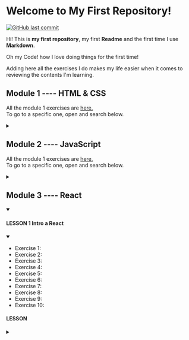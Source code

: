 # Welcome to My First Repository!   
   
   <a href="https://github.com/cvcastano/ejercicios-de-adalab/commits/master">
    <img src="https://img.shields.io/github/last-commit/cvcastano/ejercicios-de-adalab.svg?style=flat-square&logo=github&logoColor=purple"
         alt="GitHub last commit"/>
           </a>

Hi! This is **my first repository**, my first **Readme** and the first time I use **Markdown**.

Oh my Code! how I love doing things for the first time!

Adding here all the exercises I do makes my life easier when it comes to reviewing the contents I'm learning.  

## Module 1 ---- HTML & CSS 
All the module 1 exercises are [here.](https://github.com/cvcastano/ejercicios-de-adalab/tree/master/module%201)  
To go to a specific one, open and search below.
<details>
<summary></summary>
   
#### LESSON 1	[Introduction to the Web](https://github.com/cvcastano/ejercicios-de-adalab/tree/master/module%201/module-1-lesson-01-introduction-to-the-web/module-1-lesson-01-exs-1-to-6)
<details>
<summary> </summary>

- Exercises 1 to 6. Gazpacho recipe. [First steps in HTML and CSS.](https://github.com/cvcastano/ejercicios-de-adalab/tree/master/module%201/module-1-lesson-01-introduction-to-the-web/module-1-lesson-01-exs-1-to-6)
</details>

#### LESSON 2	[My first web page](https://github.com/cvcastano/ejercicios-de-adalab/tree/master/module%201/module-1-lesson-02-my-first-web-page)  
<details> 
<summary> </summary>
   
 - Exercise 1: Organizing a weekly menu. [Creating tables.](https://github.com/cvcastano/ejercicios-de-adalab/tree/master/module%201/module-1-lesson-02-my-first-web-page/module-1-lesson-02-ex-01-weekly-menu)
 - Exercise 2: A clasic page. [Creating a semantic page.](https://github.com/cvcastano/ejercicios-de-adalab/tree/master/module%201/module-1-lesson-02-my-first-web-page/module-1-lesson-02-ex-02-a-semantic-page)
 - Exercise 3: Colour me those links. Learning about inheritance in CSS.   
 - Exercise 4: Inheritance for everyone. Using inheritance for a neater code.
 - Exercise 5: Knowing specificity. [Practicing specificity in CSS.](https://github.com/cvcastano/ejercicios-de-adalab/tree/master/module%201/module-1-lesson-02-my-first-web-page/module-1-lesson-02-ex-05-specificity)
 - Exercise 6: Background property.
</details>
  
#### LESSON 3	[Box model and DevTools](https://github.com/cvcastano/ejercicios-de-adalab/tree/master/module%201/module-1-lesson-03-box-model-and-dev-tools)
<details>
<summary></summary>
   
 - Exercise 1: Marking. [Using the &lt;mark&gt; tag.](https://github.com/cvcastano/ejercicios-de-adalab/tree/master/module%201/module-1-lesson-03-box-model-and-dev-tools/module-1-lesson-03-ex-01-marking) 
 - Exercise 2: Displays. [Changing displays.](https://github.com/cvcastano/ejercicios-de-adalab/tree/master/module%201/module-1-lesson-03-box-model-and-dev-tools/module-1-lesson-03-ex-02-displays)
 - Exercise 3: Image in a paragraph. [Adding content.](https://github.com/cvcastano/ejercicios-de-adalab/tree/master/module%201/module-1-lesson-03-box-model-and-dev-tools/module-1-lesson-03-ex-03-image-in-a-paragraph)
 - Exercise 4: Image between paragraphs. [Practicing adding content.](https://github.com/cvcastano/ejercicios-de-adalab/tree/master/module%201/module-1-lesson-03-box-model-and-dev-tools/module-1-lesson-03-ex-04-image-between-paragraphs)
 - Exercise 5: Adjusting images. [Practicing more with content.](https://github.com/cvcastano/ejercicios-de-adalab/tree/master/module%201/module-1-lesson-03-box-model-and-dev-tools/module-1-lesson-03-ex-05-adjusting-images)
 - Exercise 6: Everything in its box. [Using overflow.](https://github.com/cvcastano/ejercicios-de-adalab/tree/master/module%201/module-1-lesson-03-box-model-and-dev-tools/module-1-lesson-03-ex-06-everything-in-its-box)
 - Exercise 7: Corchángulo Team. [Aligning inline elements.](https://github.com/cvcastano/ejercicios-de-adalab/tree/master/module%201/module-1-lesson-03-box-model-and-dev-tools/module-1-lesson-03-ex-07-corchangulo-team) 
 - Exercise 8: Variables CSS. [Aplying variables.](https://github.com/cvcastano/ejercicios-de-adalab/tree/master/module%201/module-1-lesson-03-box-model-and-dev-tools/module-1-lesson-03-ex-08-variables)
 - Exercise 9: DevTools: Inspector.
 - Exercise 10: DevTools: Network.
</details>
 
#### LESSON 4	[FlexBox](https://github.com/cvcastano/ejercicios-de-adalab/tree/master/module%201/module-1-lesson-04-flexbox)
<details>
<summary></summary>
 
 - Exercise 1: Flex and flex direction. [Practicing display and both axes.](hhttps://github.com/cvcastano/ejercicios-de-adalab/tree/master/module%201/module-1-lesson-04-flexbox/module-1-lesson-04-ex-01-flex-and-flex-direction)
 - Exercise 2: Flex wrap. [Using the flex-wrap property.](https://github.com/cvcastano/ejercicios-de-adalab/tree/master/module%201/module-1-lesson-04-flexbox/module-1-lesson-04-ex-02-flex-wrap)
 - Exercise 3: Justify content y align items. [Creating a horizontal list menu.](https://github.com/cvcastano/ejercicios-de-adalab/tree/master/module%201/module-1-lesson-04-flexbox/module-1-lesson-04-ex-03-justify-content-and-align-items)
 - Exercise 4: Order [Creating a news list with diverse content.]
 - Exercise 5: Flex, grow, shrink and basis. [Using min-height & vh.]
 - Exercise 6: Recreating a sketch. [Using FlexBox.](https://github.com/cvcastano/ejercicios-de-adalab/tree/master/module%201/module-1-lesson-04-flexbox/module-1-lesson-04-ex-06-recreating-a-sketch)
 - Exercise 7: Another sketch. [More FlexBox.]
 - Exercise 8: One more sketch. [Even more Flexbox.]
 - Exercise 9: Changing sizes. [Using vw and vh]
</details>

#### LESSON 5 CSS [Positioned Layout](https://github.com/cvcastano/ejercicios-de-adalab/tree/master/module%201/module-1-lesson-05-positioned-layout)
<details>
<summary></summary>
 
 - Exercise 1: Horizontal list. [Creating a nav "in line."](https://github.com/cvcastano/ejercicios-de-adalab/tree/master/module%201/module-1-lesson-05-positioned-layout/module-1-lesson-05-ex-01-horizontal-list)
 - Exercise 2: Shifting divs relatively. [Moving container boxes.](https://github.com/cvcastano/ejercicios-de-adalab/tree/master/module%201/module-1-lesson-05-positioned-layout/module-1-lesson-05-ex-02-shifting-divs-relatively)
 - Exercise 3: Come with me. [Using scroll.](https://github.com/cvcastano/ejercicios-de-adalab/tree/master/module%201/module-1-lesson-05-positioned-layout/module-1-lesson-05-ex-03-come-with-me)
 - Exercise 4: Transformers. [Transformations.](https://github.com/cvcastano/ejercicios-de-adalab/tree/master/module%201/module-1-lesson-05-positioned-layout/module-1-lesson-05-ex-04-transformers)
 - Exercise 5: Boxes over boxes. [Playing with position.](https://github.com/cvcastano/ejercicios-de-adalab/tree/master/module%201/module-1-lesson-05-positioned-layout/module-1-lessson-05-ex-05-boxes-over-boxes)
 - Exercise 6: Cookies notice. [Position fixed.](https://github.com/cvcastano/ejercicios-de-adalab/tree/master/module%201/module-1-lesson-05-positioned-layout/module-1-lesson-05-ex-06-cookies-notice)
 - Exercise 7: This text needs air. [Using max-width] ()
 - Exercise 8: Give me PDFs. [Download link.] ()
 - Exercise 9: This is an article. [Recreating a newspaper article.] ()
 - Exercise 10: Web technologies. []()
 - Exercise 11: A simple web. []()
 - Exercise 12: Good manners. []()
</details>

#### LESSON 6 [Responsive Design](https://github.com/cvcastano/ejercicios-de-adalab/tree/master/module%201/module-1-lesson-06-responsive-design)
<details>
<summary></summary>
 
 - Exercise 1: Can't live without rems. [Using rems](https://github.com/cvcastano/ejercicios-de-adalab/tree/master/module%201/module-1-lesson-06-responsive-design/module-1-lesson-06-ex-01-cant-live-without-rems)
 - Exercise 2: []()
 - Exercise 3: []()
 - Exercise 4: [Using media queries.](https://github.com/cvcastano/ejercicios-de-adalab/tree/master/module%201/module-1-lesson-06-responsive-design/module-1-lesson-06-ex-04)
 - Exercise 5: [Tag meta viewport.](https://github.com/cvcastano/ejercicios-de-adalab/tree/master/module%201/module-1-lesson-06-responsive-design/module-1-lesson-06-ex-05)
 - Exercise 6: [Using a central column.](https://github.com/cvcastano/ejercicios-de-adalab/tree/master/module%201/module-1-lesson-06-responsive-design/module-1-lesson-06-ex-06-central-column)
 - Exercise 7: []()
 - Exercise 8: [Using view width and view height](https://github.com/cvcastano/ejercicios-de-adalab/tree/master/module%201/module-1-lesson-06-responsive-design/module-1-lesson-06-ex-08-vw-vh)
 - Exercise 9: []()
</details>

#### LESSON 7 [Version Control System](https://github.com/cvcastano/modulo-1-leccion-7-control-de-versiones)

#### LESSON 8 Task Automation
<details>
<summary></summary>
 
 - Exercise 1: []()
 - Exercise 2: []()
 - Exercise 3: []()
 - Exercise 4: []()
</details>

#### LESSON 9 [SASS](https://github.com/cvcastano/ejercicios-de-adalab/tree/master/module%201/module-1-lesson-09-sass)
<details>
<summary></summary>
 
 - Exercise 1: Variables everywhere. [Using variables.](https://github.com/cvcastano/ejercicios-de-adalab/tree/master/module%201/module-1-lesson-09-sass/module-1-lesson-09-ex-01)
 - Exercise 2: []()
 - Exercise 3: []()
 - Exercise 4: Every pig to his own sty. [Using partials.](https://github.com/cvcastano/ejercicios-de-adalab/tree/master/module%201/module-1-lesson-09-sass/module-1-lesson-09-ex-04)
 - Exercise 5: []()
 - Exercise 6: []()
 - Exercise 7: []()
 - Exercise 8: []()
 - Exercise 9: []()
 - Exercise 10: []()
</details>

#### LESSON 10 [Web based forms](https://github.com/cvcastano/ejercicios-de-adalab/tree/master/module%201/module-1-lesson-10-web-based-forms/module-1-lesson-10-ex-03-facebook-form)
<details>
<summary></summary>
 
 - Exercise 1: []()
 - Exercise 2: []()
 - Exercise 3: Recreating a form. [Facebook sign-up form.](https://github.com/cvcastano/ejercicios-de-adalab/tree/master/modulo%201/module-1-lesson-10-web-based-forms/module-1-lesson-10-ex-03-facebook-form)
 - Exercise 4: []()
 - Exercise 5: []()
</details>

#### LESSON 11 [CSS grid layout](https://github.com/cvcastano/ejercicios-de-adalab/tree/master/module%201/module-1-lesson-11-grid-layout)
<details>
<summary></summary>
 
 - Exercise 1: Pink grid. [Imitating a given grid layout.](https://github.com/cvcastano/ejercicios-de-adalab/tree/master/modulo%201/module-1-lesson-11-grid-layout/module-1-lesson-11-ex-01-imitate-a-layout)
 - Exercise 2: Using span instead. [Using span.](https://github.com/cvcastano/ejercicios-de-adalab/tree/master/modulo%201/module-1-lesson-11-grid-layout/module-1-lesson-11-ex-02-using-span)
 - Exercise 3: Using viewport. [Grid from scratch using viewport.](https://github.com/cvcastano/ejercicios-de-adalab/tree/master/modulo%201/module-1-lesson-11-grid-layout/module-1-lesson-11-ex-03-using-viewport)
 - Exercise 4: Each element in its place. [Using grid template areas.](https://github.com/cvcastano/ejercicios-de-adalab/tree/master/modulo%201/module-1-lesson-11-grid-layout/module-1-lesson-11-ex-04-each-element-in-its-place)
 - Exercise 5: Bootstrap. [Bootstrap first contact.](https://github.com/cvcastano/ejercicios-de-adalab/tree/master/modulo%201/module-1-lesson-11-grid-layout/module-1-lesson-11-ex-05-bootstrap)
 - Exercise 6: []()
 - Exercise 7: []()
 - Exercise 8: []()
 - Exercise 9: []()
 - Exercise 10: []()
</details>

#### LESSON 12 [CSS animations](https://github.com/cvcastano/ejercicios-de-adalab/tree/master/module%201/module-1-lesson-12-css-animations)
<details>
<summary></summary>
 
 - Exercise 1: Ease transitions. [Adding transitions.](https://github.com/cvcastano/ejercicios-de-adalab/tree/master/modulo%201/module-1-lesson-12-css-animations/module-1-lesson-12-ex-01-ease-transitions)
 - Exercise 2: Basic dashboard. [Adding transitions in a dashboard.](https://github.com/cvcastano/ejercicios-de-adalab/tree/master/modulo%201/module-1-lesson-12-css-animations/module-1-lesson-12-ex-02-transitions-in-a-dashboard)
 - Exercise 3: Pop-up. [Adding a pop-up with CSS transitions.](https://github.com/cvcastano/ejercicios-de-adalab/tree/master/modulo%201/module-1-lesson-12-css-animations/module-1-lesson-12-ex-03-%20pop-up)
 - Exercise 4: Keyframes. [Animating with keyframes.](https://github.com/cvcastano/ejercicios-de-adalab/tree/master/modulo%201/module-1-lesson-12-css-animations/module-1-lesson-12-ex-04-keyframes)
 - Exercise 5: Form label placeholder. [Transitions in forms.](https://github.com/cvcastano/ejercicios-de-adalab/tree/master/modulo%201/module-1-lesson-12-css-animations/module-1-lesson-12-ex-05-form-label-placeholder)
 - Exercise 6: []()
 - Exercise 7: []()
 - Exercise 8: []()
 - Exercise 9: []()
 - Exercise 10: []()
</details>

</details>
 
</details>

## Module 2 ---- JavaScript
All the module 1 exercises are [here.](https://github.com/cvcastano/ejercicios-de-adalab/tree/master/module%202)  
To go to a specific one, open and search below.
<details>
<summary></summary>
 
#### LESSON 1 [Intro to programming](https://github.com/cvcastano/ejercicios-de-adalab/tree/master/module%202/module-2-lesson-01-intro-to-programming)
<details>
<summary></summary>
 
 - Exercise 1: Outdated browser message. [My first JavaScript](https://github.com/cvcastano/ejercicios-de-adalab/tree/master/module%202/module-2-lesson-01-intro-to-programming/module-02-lesson-01-ex-01-outdated-browser-message)
 - Exercise 2: Fixing errors. [Declaring a constant.](https://github.com/cvcastano/ejercicios-de-adalab/tree/master/module%202/module-2-lesson-01-intro-to-programming/module-02-lesson-01-ex-02-fixing-errors)
 - Exercise 3: Hello world. [Changing text.](https://github.com/cvcastano/ejercicios-de-adalab/tree/master/module%202/module-2-lesson-01-intro-to-programming/module-02-lesson-01-ex-03-hello-world)
 - Exercise 4: Selecting Adalabers. [Changing selections.](https://github.com/cvcastano/ejercicios-de-adalab/tree/master/module%202/module-2-lesson-01-intro-to-programming/module-02-lesson-01-ex-04-selecting-adalabers)
 - Exercise 5: Protect that password. [Protecting passwords.](https://github.com/cvcastano/ejercicios-de-adalab/tree/master/module%202/module-2-lesson-01-intro-to-programming/module-02-lesson-01-ex-05-protect-that-password)
 - Exercise 6: Lorem Ipsum. [Adding content.](https://github.com/cvcastano/ejercicios-de-adalab/tree/master/module%202/module-2-lesson-01-intro-to-programming/module-02-lesson-01-ex-06-lorem-ipsum)
 - Exercise 7: One, two, three, answer again. [Adding content in a list.](https://github.com/cvcastano/ejercicios-de-adalab/tree/master/module%202/module-2-lesson-01-intro-to-programming/module-02-lesson-01-ex-07-one-two-three-answer-again)
 - Exercise 8: disabling buttons. [Adding classes.](https://github.com/cvcastano/ejercicios-de-adalab/tree/master/module%202/module-2-lesson-01-intro-to-programming/module-02-lesson-01-ex-08-disabling-buttons)
</details>

#### LESSON 2 [Intro to programming II](https://github.com/cvcastano/ejercicios-de-adalab/tree/master/module%202/module-2-lesson-02-intro-to-programming-2)
<details>
<summary></summary>
 
 - Exercise 2: [Dayana rules.](https://github.com/cvcastano/ejercicios-de-adalab/tree/master/module%202/module-2-lesson-02-intro-to-programming-2/module-02-lesson-02-ex-02-dayana-rules-not)
 - Exercise 3: [Fruit price.](https://github.com/cvcastano/ejercicios-de-adalab/tree/master/module%202/module-2-lesson-02-intro-to-programming-2/module-02-lesson-02-ex-03-fruit-price)
 - Exercise 4: [Pay me girl.](https://github.com/cvcastano/ejercicios-de-adalab/tree/master/module%202/module-2-lesson-02-intro-to-programming-2/module-02-lesson-02-ex-04-pay-me-girl)
 - Exercise 5: [Life hours.](https://github.com/cvcastano/ejercicios-de-adalab/tree/master/module%202/module-2-lesson-02-intro-to-programming-2/module-02-lesson-02-ex-05-life-hours)
 - Exercise 6: [Hello, Lola.](https://github.com/cvcastano/ejercicios-de-adalab/tree/master/module%202/module-2-lesson-02-intro-to-programming-2/module-02-lesson-02-ex-06-hello-adalaber)
 - Exercise 7: [Interpolate Lola.](https://github.com/cvcastano/ejercicios-de-adalab/tree/master/module%202/module-2-lesson-02-intro-to-programming-2/module-02-lesson-02-ex-07-interpolate-lola)
 - Exercise 8: [Bitches list.](https://github.com/cvcastano/ejercicios-de-adalab/tree/master/module%202/module-2-lesson-02-intro-to-programming-2/module-02-lesson-02-ex-08-bitches-list)
 - Exercise 9: [Number of letters in your name.](https://github.com/cvcastano/ejercicios-de-adalab/tree/master/module%202/module-2-lesson-02-intro-to-programming-2/module-02-lesson-02-ex-09-number-of-letters-in-your-name)
 - Exercise 10: [Picking up numbers from HTML.](https://github.com/cvcastano/ejercicios-de-adalab/tree/master/module%202/module-2-lesson-02-intro-to-programming-2/module-02-lesson-02-ex-10-picking-up-numbers-from-HTML)

</details>

#### LESSON 3 [Conditionals](https://github.com/cvcastano/ejercicios-de-adalab/tree/master/module%202/module-2-lesson-03-conditionals)
<details>
<summary></summary>
 
 - Exercise 1: [Noone without avatar.](https://github.com/cvcastano/ejercicios-de-adalab/tree/master/module%202/module-2-lesson-03-conditionals/module-02-lesson-03-ex-01-noone-without-avatar)
 - Exercise 2: [Access control.](https://github.com/cvcastano/ejercicios-de-adalab/tree/master/module%202/module-2-lesson-03-conditionals/module-02-lesson-03-ex-02-access-control)
 - Exercise 3: [Complete the conditions.](https://github.com/cvcastano/ejercicios-de-adalab/tree/master/module%202/module-2-lesson-03-conditionals/module-02-lesson-03-ex-03-complete-the-conditions)
 - Exercise 4: [Dog age to human age.](https://github.com/cvcastano/ejercicios-de-adalab/tree/master/module%202/module-2-lesson-03-conditionals/module-02-lesson-03-ex-04-dog-age-to-human-age)
 - Exercise 5: [Rainbow notifications.](https://github.com/cvcastano/ejercicios-de-adalab/tree/master/module%202/module-2-lesson-03-conditionals/module-02-lesson-03-ex-05-rainbow-notifications)
 - Exercise 6: []()
 - Exercise 7: []()
 - Exercise 8: []()
 - Exercise 9: []()
 - Exercise 10: []()
</details>

#### LESSON 4 [Functions](https://github.com/cvcastano/ejercicios-de-adalab/tree/master/module%202/module-2-lesson-04-functions)
<details>
<summary></summary>
 
 - Exercise 1: [Times for function.](https://github.com/cvcastano/ejercicios-de-adalab/tree/master/module%202/module-2-lesson-04-functions/module-02-lesson-04-ex-01-times-for-function)
 - Exercise 2: [Average out function.](https://github.com/cvcastano/ejercicios-de-adalab/tree/master/module%202/module-2-lesson-04-functions/module-02-lesson-04-ex-02-average-out-function)
 - Exercise 3: [Ticket with VAT.](https://github.com/cvcastano/ejercicios-de-adalab/tree/master/module%202/module-2-lesson-04-functions/module-02-lesson-04-ex-03-ticket-with-vat)
 - Exercise 4: [Odds or evens.](https://github.com/cvcastano/ejercicios-de-adalab/tree/master/module%202/module-2-lesson-04-functions/module-02-lesson-04-ex-04-odd-even)
 - Exercise 5: []()
 - Exercise 6: []()
 - Exercise 7: []()
 - Exercise 8: []()
 - Exercise 9: []()
 - Exercise 10: []()
 - [T-shirt e-shop practice exercise.](https://github.com/cvcastano/ejercicios-de-adalab/tree/master/module%202/module-2-t-shirt-e-shop-practice-exercise)
</details>

#### LESSON 5 [Events](https://github.com/cvcastano/ejercicios-de-adalab/tree/master/module%202/module-2-lesson-05-events)
<details>
<summary></summary>
 
 - Exercise 1: [Hello click.](https://github.com/cvcastano/ejercicios-de-adalab/tree/master/module%202/module-2-lesson-05-events/module-2-lesson-05-ex-01-hello-click)
 - Exercise 2: [What's your name?](https://github.com/cvcastano/ejercicios-de-adalab/tree/master/module%202/module-2-lesson-05-events/module-2-lesson-05-ex-02-what-is-your-name)
 - Exercise 3: [Give me ipsum.](https://github.com/cvcastano/ejercicios-de-adalab/tree/master/module%202/module-2-lesson-05-events/module-2-lesson-05-ex-03-give-me-ipsum)
 - Exercise 4: [Colored scroll.](https://github.com/cvcastano/ejercicios-de-adalab/tree/master/module%202/module-2-lesson-05-events/module-2-lesson-05-ex-04-colored-scroll)
 - Exercise 5: [Playing with the keyboard.](https://github.com/cvcastano/ejercicios-de-adalab/tree/master/module%202/module-2-lesson-05-events/module-2-lesson-05-ex-05-playing-with-the-keyboard)
 - Exercise 6: [Instant info.](https://github.com/cvcastano/ejercicios-de-adalab/tree/master/module%202/module-2-lesson-05-events/module-2-lesson-05-ex-06-instant-info)
 - Exercise 7: [Another button.](https://github.com/cvcastano/ejercicios-de-adalab/tree/master/module%202/module-2-lesson-05-events/module-2-lesson-05-ex-07-another-button)
 - Exercise 8: [More buttons.](https://github.com/cvcastano/ejercicios-de-adalab/tree/master/module%202/module-2-lesson-05-events/module-2-lesson-05-ex-08-more-buttons)
 - Exercise 9: [Favourites.](https://github.com/cvcastano/ejercicios-de-adalab/tree/master/module%202/module-2-lesson-05-events/module-2-lesson-05-ex-09-favourites)
 - Exercise 10: [What are we watching tonight?](https://github.com/cvcastano/ejercicios-de-adalab/tree/master/module%202/module-2-lesson-05-events/module-2-lesson-05-ex-10-what-are-we-watching-tonight)
 - Exercise 11: [Stop that link.](https://github.com/cvcastano/ejercicios-de-adalab/tree/master/module%202/module-2-lesson-05-events/module-2-lesson-05-ex-11-stop-that-link)
</details>

#### LESSON 6 [Objects](https://github.com/cvcastano/ejercicios-de-adalab/tree/master/module%202/module-2-lesson-06-objects)
<details>
<summary></summary>
 
 - Exercise 1: [Adalabers bio.](https://github.com/cvcastano/ejercicios-de-adalab/tree/master/module%202/module-2-lesson-06-objects/module-2-lesson-06-ex-01-adalabers-bio)
 - Exercise 2: [On the run.](https://github.com/cvcastano/ejercicios-de-adalab/tree/master/module%202/module-2-lesson-06-objects/module-2-lesson-06-ex-02-on-the-run)
 - Exercise 3: [Adalabers bio II.](https://github.com/cvcastano/ejercicios-de-adalab/tree/master/module%202/module-2-lesson-06-objects/module-2-lesson-06-ex-03-%20adalabers-bio2)
 - Exercise 4: [Event investigation.](https://github.com/cvcastano/ejercicios-de-adalab/tree/master/module%202/module-2-lesson-06-objects/module-2-lesson-06-ex-04-event-investigation)
 - Exercise 5: [Elements investigation.](https://github.com/cvcastano/ejercicios-de-adalab/tree/master/module%202/module-2-lesson-06-objects/module-2-lesson-06-ex-05-elements-investigation)
 - Exercise 6: [Creating a pear basket.](https://github.com/cvcastano/ejercicios-de-adalab/tree/master/module%202/module-2-lesson-06-objects/module-2-lesson-06-ex-06-creating-a-pear-basket)
 - Exercise 7: [User data structure.](https://github.com/cvcastano/ejercicios-de-adalab/tree/master/module%202/module-2-lesson-06-objects/module-2-lesson-06-ex-07-user-data-structure)
</details>

#### LESSON 7 [Arrays and loops](https://github.com/cvcastano/ejercicios-de-adalab/tree/master/module%202/module-2-lesson-07-arrays-and-loops)
<details>
<summary></summary>
 
 - Exercise 1: [Movies.](https://github.com/cvcastano/ejercicios-de-adalab/tree/master/module%202/module-2-lesson-07-arrays-and-loops/module-02-lesson-07-ex-01-movies)
 - Exercise 2: [Exercise 2](https://github.com/cvcastano/ejercicios-de-adalab/tree/master/module%202/module-2-lesson-07-arrays-and-loops/module-02-lesson-07-ex-02)
 - Exercise 3: [Exercise 3](https://github.com/cvcastano/ejercicios-de-adalab/tree/master/module%202/module-2-lesson-07-arrays-and-loops/module-02-lesson-07-ex-03)
 - Exercise 4: [Hunter's moon.](https://github.com/cvcastano/ejercicios-de-adalab/tree/master/module%202/module-2-lesson-07-arrays-and-loops/module-02-lesson-07-ex-04-hunters-moon)
 - Exercise 5: [Average.](https://github.com/cvcastano/ejercicios-de-adalab/tree/master/module%202/module-2-lesson-07-arrays-and-loops/module-02-lesson-07-ex-05-average)
 - Exercise 6: [A lot in common.](https://github.com/cvcastano/ejercicios-de-adalab/tree/master/module%202/module-2-lesson-07-arrays-and-loops/module-02-lesson-07-ex-06-a-lot-in%20common)
 - Exercise 7: [A story of Adalabers.](https://github.com/cvcastano/ejercicios-de-adalab/tree/master/module%202/module-2-lesson-07-arrays-and-loops/module-02-lesson-07-ex-07-a-story-of-adalabers)
 - Exercise 8: [Alarm buttons.](https://github.com/cvcastano/ejercicios-de-adalab/tree/master/module%202/module-2-lesson-07-arrays-and-loops/module-02-lesson-07-ex-08-alarm-buttons)
 - Exercise 9: [Exercise 9](https://github.com/cvcastano/ejercicios-de-adalab/tree/master/module%202/module-2-lesson-07-arrays-and-loops/module-02-lesson-07-ex-09)
 - Exercise 10: [Exercise 10](https://github.com/cvcastano/ejercicios-de-adalab/tree/master/module%202/module-2-lesson-07-arrays-and-loops/module-02-lesson-07-ex-10)
</details>

#### LESSON 9 [Arrays and loops II](https://github.com/cvcastano/ejercicios-de-adalab/tree/master/module%202/module-2-lesson-09-arrays-and-loops-2)
<details>
<summary></summary>
 
 - Exercise 1: [Little numbers.](https://github.com/cvcastano/ejercicios-de-adalab/tree/master/module%202/module-2-lesson-09-arrays-and-loops-2/module-02-lesson-09-ex-01-little-numbers)
 - Exercise 2: [.srebmun elttiL](https://github.com/cvcastano/ejercicios-de-adalab/tree/master/module%202/module-2-lesson-09-arrays-and-loops-2/module-02-lesson-09-ex-02-srebmun-elttil)
 - Exercise 3: [The numbers.](https://github.com/cvcastano/ejercicios-de-adalab/tree/master/module%202/module-2-lesson-09-arrays-and-loops-2/module-02-lesson-09-ex-03-the-numbers)
 - Exercise 4: [My to-do list.](https://github.com/cvcastano/ejercicios-de-adalab/tree/master/module%202/module-2-lesson-09-arrays-and-loops-2/module-02-lesson-09-ex-04-my-to-do-list)
 - Exercise 5: [Create your X-mas tree.](https://github.com/cvcastano/ejercicios-de-adalab/tree/master/module%202/module-2-lesson-09-arrays-and-loops-2/module-02-lesson-09-ex-05-create-your-x-mas-tree)
 - Exercise 6: [Improve your X-mas tree.](https://github.com/cvcastano/ejercicios-de-adalab/tree/master/module%202/module-2-lesson-09-arrays-and-loops-2/module-02-lesson-09-ex-06-improve-your-x-mas-tree)
 - Exercise 7: [That is a spruce!](https://github.com/cvcastano/ejercicios-de-adalab/tree/master/module%202/module-2-lesson-09-arrays-and-loops-2/module-02-lesson-09-ex-07-that-is-a-spruce)

</details>

#### LESSON 10 [Server Requests](https://github.com/cvcastano/ejercicios-de-adalab/tree/master/module%202/module-2-lesson-10-server-requests)
<details>
<summary></summary>
 
 - Exercise 1: [Random movie.](https://github.com/cvcastano/ejercicios-de-adalab/tree/master/module%202/module-2-lesson-10-server-requests/module-02-lesson-10-ex-01-random-movie)
 - Exercise 2: [Chihuahuas everywhere.](https://github.com/cvcastano/ejercicios-de-adalab/tree/master/module%202/module-2-lesson-10-server-requests/module-02-lesson-10-ex-02-chihuahuas-everywhere)
 - Exercise 3: [GitHub API](https://github.com/cvcastano/ejercicios-de-adalab/tree/master/module%202/module-2-lesson-10-server-requests/module-02-lesson-10-ex-03-github-api)
 - Exercise 4: [Repos list.](https://github.com/cvcastano/ejercicios-de-adalab/tree/master/module%202/module-2-lesson-10-server-requests/module-02-lesson-10-ex-04-repos-list)
 - Exercise 5: [Properties type.](https://github.com/cvcastano/ejercicios-de-adalab/tree/master/module%202/module-2-lesson-10-server-requests/module-02-lesson-10-ex-05-properties-type)
 - Exercise 6: [Dog breed.](https://github.com/cvcastano/ejercicios-de-adalab/tree/master/module%202/module-2-lesson-10-server-requests/module-02-lesson-10-ex-06-dog-breed)
 - Exercise 7: [Rendering images.](https://github.com/cvcastano/ejercicios-de-adalab/tree/master/module%202/module-2-lesson-10-server-requests/module-02-lesson-10-ex-07-rendering-images)
 - Exercise 8: [Hunting errors.](https://github.com/cvcastano/ejercicios-de-adalab/tree/master/module%202/module-2-lesson-10-server-requests/module-02-lesson-10-ex-08-hunting-errors)
</details>

#### LESSON 11 [Server Requests II](https://github.com/cvcastano/ejercicios-de-adalab/tree/master/module%202/module-2-lesson-11-server-requests-2)
<details>
<summary></summary>
 
 - Exercise 1: [Star Wars API.](https://github.com/cvcastano/ejercicios-de-adalab/tree/master/module%202/module-2-lesson-11-server-requests-2/module-2-lesson-11-ex-01-star-wars-api)
 - Exercise 2: [Star Wars Web.](https://github.com/cvcastano/ejercicios-de-adalab/tree/master/module%202/module-2-lesson-11-server-requests-2/module-2-lesson-11-ex-02-star-wars-web)
 - Exercise 3: [Inspect SWAPI.](https://github.com/cvcastano/ejercicios-de-adalab/tree/master/module%202/module-2-lesson-11-server-requests-2/module-2-lesson-11-ex-03-inspect-swapi)
 - Exercise 4: [Knowing local storage.](https://github.com/cvcastano/ejercicios-de-adalab/tree/master/module%202/module-2-lesson-11-server-requests-2/module-2-lesson-11-ex-04-knowing-local-storage)
 - Exercise 5: [My favorite theme.](https://github.com/cvcastano/ejercicios-de-adalab/tree/master/module%202/module-2-lesson-11-server-requests-2/module-2-lesson-11-ex-05-my-favorite-theme)
 - Exercise 6: [A true form.](https://github.com/cvcastano/ejercicios-de-adalab/tree/master/module%202/module-2-lesson-11-server-requests-2/module-2-lesson-11-ex-06-a-true-form)
 - Exercise 7: [Good practices on Local Storage.](https://github.com/cvcastano/ejercicios-de-adalab/tree/master/module%202/module-2-lesson-11-server-requests-2/module-2-lesson-11-ex-07-good-practices-on-ls)
 - Exercise 8: [Star Wars server searches.](https://github.com/cvcastano/ejercicios-de-adalab/tree/master/module%202/module-2-lesson-11-server-requests-2/module-2-lesson-11-ex-08-sw-server-searches)
 - Exercise 9: [Linter errors.](https://github.com/cvcastano/ejercicios-de-adalab/tree/master/module%202/module-2-lesson-11-server-requests-2/module-2-lesson-11-ex-09-linter-errors)
 - Exercise 10: [Give me kitty gifs.](https://github.com/cvcastano/ejercicios-de-adalab/tree/master/module%202/module-2-lesson-11-server-requests-2/module-2-lesson-11-ex-10-give-me-kitty-gifs)
</details>

#### LESSON 12 [Advanced DOM](https://github.com/cvcastano/ejercicios-de-adalab/tree/master/module%202/module-2-lesson-12-advanced-dom)
<details>
<summary></summary>
 
 - Exercise 1: [1 2 3 Let's do it again.](https://github.com/cvcastano/ejercicios-de-adalab/tree/master/module%202/module-2-lesson-12-advanced-dom/module-02-lesson-12-ex-01-one-two-three-lets-do-it-again)
 - Exercise 2: [On a trip.](https://github.com/cvcastano/ejercicios-de-adalab/tree/master/module%202/module-2-lesson-12-advanced-dom/module-02-lesson-12-ex-02-on-a-trip)
 - Exercise 3: [Autocompleted.](https://github.com/cvcastano/ejercicios-de-adalab/tree/master/module%202/module-2-lesson-12-advanced-dom/module-02-lesson-12-ex-03-autocompleted)
 - Exercise 4: [High up paragraphs.](https://github.com/cvcastano/ejercicios-de-adalab/tree/master/module%202/module-2-lesson-12-advanced-dom/module-02-lesson-12-ex-04-high-up-paragraphs)
 - Exercise 5: [Real anchors.](https://github.com/cvcastano/ejercicios-de-adalab/tree/master/module%202/module-2-lesson-12-advanced-dom/module-02-lesson-12-ex-05-real-anchors)
 - Exercise 6: [Detention.](https://github.com/cvcastano/ejercicios-de-adalab/tree/master/module%202/module-2-lesson-12-advanced-dom/module-02-lesson-12-ex-06-detention)
</details>

#### LESSON 
<details>
<summary></summary>
 
 - Exercise 1: []()
 - Exercise 2: []()
 - Exercise 3: []()
 - Exercise 4: []()
 - Exercise 5: []()
 - Exercise 6: []()
 - Exercise 7: []()
 - Exercise 8: []()
 - Exercise 9: []()
 - Exercise 10: []()
</details>

</details>

## Module 3 ---- React
<details open>
<summary></summary>
   
   #### LESSON 1 Intro a React
<details open>
<summary></summary>
 
 - Exercise 1: []()
 - Exercise 2: []()
 - Exercise 3: []()
 - Exercise 4: []()
 - Exercise 5: []()
 - Exercise 6: []()
 - Exercise 7: []()
 - Exercise 8: []()
 - Exercise 9: []()
 - Exercise 10: []()
</details>

#### LESSON 
<details>
<summary></summary>
 
 - Exercise 1: []()
 - Exercise 2: []()
 - Exercise 3: []()
 - Exercise 4: []()
 - Exercise 5: []()
 - Exercise 6: []()
 - Exercise 7: []()
 - Exercise 8: []()
 - Exercise 9: []()
 - Exercise 10: []()
</details>

</details>
